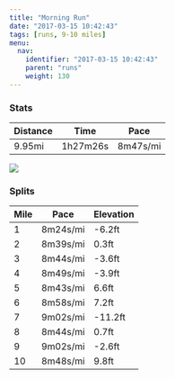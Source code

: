 ```yaml
---
title: "Morning Run"
date: "2017-03-15 10:42:43"
tags: [runs, 9-10 miles]
menu:
  nav:
    identifier: "2017-03-15 10:42:43"
    parent: "runs"
    weight: 130
---
```


### Stats

| Distance | Time | Pace |
|----------|------|------|
|9.95mi|1h27m26s|8m47s/mi|

<img src='https://maps.googleapis.com/maps/api/staticmap?maptype=roadmap&path=enc:oljeIv`wLG{E`C_D`DIjBnDgKlE@_G|B{B~CBbBpD{JlEGaFlByCpDGbBrDgKbEA}EzByCfDDbBvDyJdEEeFnBmCxCQvBvDgK|DBoEvB}CpDFvAxDuJ`EMiFpCaDhCDfBvDwJfECyF~BaC`CE|BtD_KrEFuG`CuBfDXjAtC_KtE?cGlBuBlD?bBhDaKxE?cGtBaCjDG~AzDyJhECiFpBqCrCOzBbEeKtEJ}GtBsBtCCjB|D{JlEBqGbCwBpCD`BvD}J`EIwE`B{CrDWpB`E}JfECcFnBsCvCUpBrEwJ~D?aGjBwB~DBtAnD}JbE?oGrBgBrCKtBtD}JdEIyEjBqCdDUrBfE{JzDK{E|BuCnDI~AtDiKpE@aG`CcCbD@zAhD{JxEAkGhBwB|DAvApD_KbE@kF~BmChDDnAhDcKhEF_GtBsBhDI~AzD_KhEImF|BsCxCEfBhEsJ|DKqFvCuCpCF~ArD_KfEMuEdCeDpD?zAjDqKpE?kFvBkCnDC`BxDiFrB&key=AIzaSyAfqMeaZ1CCJFGP5cWud__oZnT_Pybg-1M&size=800x800&markers=color:yellow|label:S|53.47032,-2.25308&markers=color:green|label:F|53.46953999999999,-2.252670000000001'>

### Splits

| Mile | Pace | Elevation |
|------|------|-----------|
|1|8m24s/mi|-6.2ft|
|2|8m39s/mi|0.3ft|
|3|8m44s/mi|-3.6ft|
|4|8m49s/mi|-3.9ft|
|5|8m43s/mi|6.6ft|
|6|8m58s/mi|7.2ft|
|7|9m02s/mi|-11.2ft|
|8|8m44s/mi|0.7ft|
|9|9m02s/mi|-2.6ft|
|10|8m48s/mi|9.8ft|
